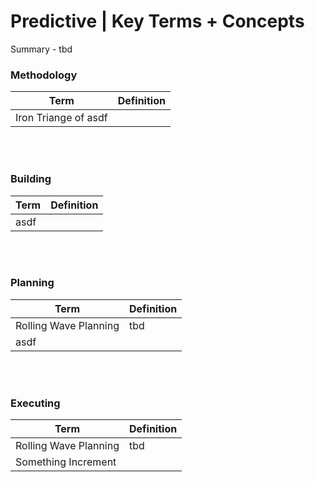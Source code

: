 # Predictive | Key Terms + Concepts

Summary - tbd

### Methodology

| Term                 | Definition |
| -------------------- | ---------- |
| Iron Triange of asdf |            |

<br><br>

### Building

| Term | Definition |
| ---- | ---------- |
| asdf |            |

<br><br>

### Planning

| Term                  | Definition |
| --------------------- | ---------- |
| Rolling Wave Planning | tbd        |
| asdf                  |            |

<br><br>

### Executing

| Term                  | Definition |
| --------------------- | ---------- |
| Rolling Wave Planning | tbd        |
| Something Increment   |            |
